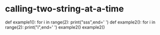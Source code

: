 # calling-two-string-at-a-time
def example1():
    for i in range(2):
        print("sss",end=' ')
def example2():
    for i in range(2):
        print("i",end=' ')
example2()
example2()
